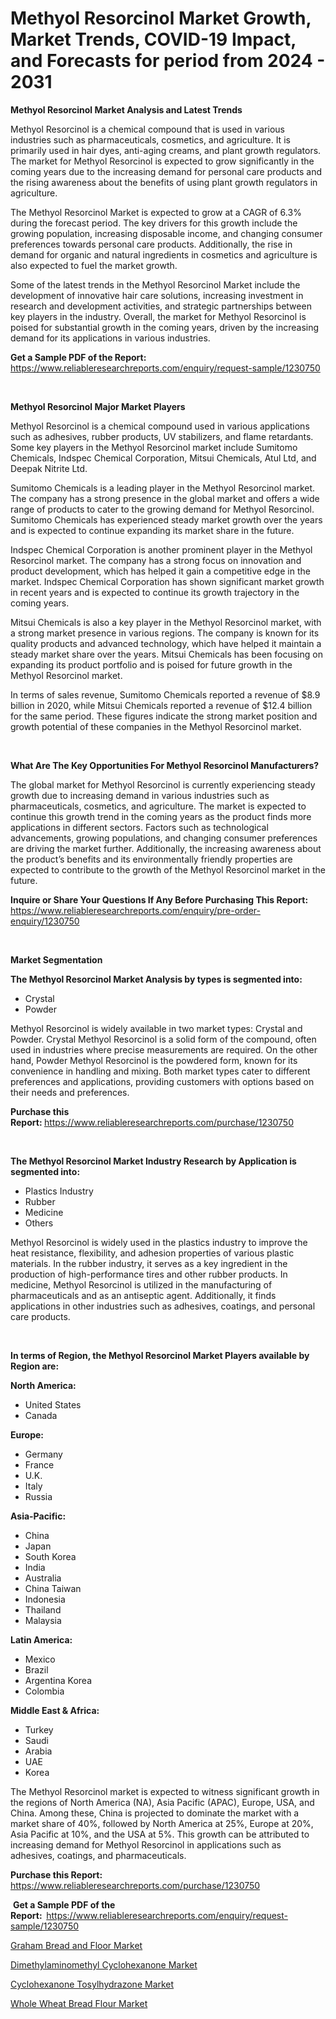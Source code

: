<p><h1>Methyol Resorcinol Market Growth, Market Trends, COVID-19 Impact, and Forecasts for period from 2024 - 2031</h1></p><p><strong>Methyol Resorcinol Market Analysis and Latest Trends</strong></p>
<p><p>Methyol Resorcinol is a chemical compound that is used in various industries such as pharmaceuticals, cosmetics, and agriculture. It is primarily used in hair dyes, anti-aging creams, and plant growth regulators. The market for Methyol Resorcinol is expected to grow significantly in the coming years due to the increasing demand for personal care products and the rising awareness about the benefits of using plant growth regulators in agriculture.</p><p>The Methyol Resorcinol Market is expected to grow at a CAGR of 6.3% during the forecast period. The key drivers for this growth include the growing population, increasing disposable income, and changing consumer preferences towards personal care products. Additionally, the rise in demand for organic and natural ingredients in cosmetics and agriculture is also expected to fuel the market growth.</p><p>Some of the latest trends in the Methyol Resorcinol Market include the development of innovative hair care solutions, increasing investment in research and development activities, and strategic partnerships between key players in the industry. Overall, the market for Methyol Resorcinol is poised for substantial growth in the coming years, driven by the increasing demand for its applications in various industries.</p></p>
<p><strong>Get a Sample PDF of the Report:&nbsp;</strong> <a href="https://www.reliableresearchreports.com/enquiry/request-sample/1230750">https://www.reliableresearchreports.com/enquiry/request-sample/1230750</a></p>
<p>&nbsp;</p>
<p><strong>Methyol Resorcinol Major Market Players</strong></p>
<p><p>Methyol Resorcinol is a chemical compound used in various applications such as adhesives, rubber products, UV stabilizers, and flame retardants. Some key players in the Methyol Resorcinol market include Sumitomo Chemicals, Indspec Chemical Corporation, Mitsui Chemicals, Atul Ltd, and Deepak Nitrite Ltd.</p><p>Sumitomo Chemicals is a leading player in the Methyol Resorcinol market. The company has a strong presence in the global market and offers a wide range of products to cater to the growing demand for Methyol Resorcinol. Sumitomo Chemicals has experienced steady market growth over the years and is expected to continue expanding its market share in the future.</p><p>Indspec Chemical Corporation is another prominent player in the Methyol Resorcinol market. The company has a strong focus on innovation and product development, which has helped it gain a competitive edge in the market. Indspec Chemical Corporation has shown significant market growth in recent years and is expected to continue its growth trajectory in the coming years.</p><p>Mitsui Chemicals is also a key player in the Methyol Resorcinol market, with a strong market presence in various regions. The company is known for its quality products and advanced technology, which have helped it maintain a steady market share over the years. Mitsui Chemicals has been focusing on expanding its product portfolio and is poised for future growth in the Methyol Resorcinol market.</p><p>In terms of sales revenue, Sumitomo Chemicals reported a revenue of $8.9 billion in 2020, while Mitsui Chemicals reported a revenue of $12.4 billion for the same period. These figures indicate the strong market position and growth potential of these companies in the Methyol Resorcinol market.</p></p>
<p>&nbsp;</p>
<p><strong>What Are The Key Opportunities For Methyol Resorcinol Manufacturers?</strong></p>
<p><p>The global market for Methyol Resorcinol is currently experiencing steady growth due to increasing demand in various industries such as pharmaceuticals, cosmetics, and agriculture. The market is expected to continue this growth trend in the coming years as the product finds more applications in different sectors. Factors such as technological advancements, growing populations, and changing consumer preferences are driving the market further. Additionally, the increasing awareness about the product’s benefits and its environmentally friendly properties are expected to contribute to the growth of the Methyol Resorcinol market in the future.</p></p>
<p><strong>Inquire or Share Your Questions If Any Before Purchasing This Report:</strong> <a href="https://www.reliableresearchreports.com/enquiry/pre-order-enquiry/1230750">https://www.reliableresearchreports.com/enquiry/pre-order-enquiry/1230750</a></p>
<p>&nbsp;</p>
<p><strong>Market Segmentation</strong></p>
<p><strong>The Methyol Resorcinol Market Analysis by types is segmented into:</strong></p>
<p><ul><li>Crystal</li><li>Powder</li></ul></p>
<p><p>Methyol Resorcinol is widely available in two market types: Crystal and Powder. Crystal Methyol Resorcinol is a solid form of the compound, often used in industries where precise measurements are required. On the other hand, Powder Methyol Resorcinol is the powdered form, known for its convenience in handling and mixing. Both market types cater to different preferences and applications, providing customers with options based on their needs and preferences.</p></p>
<p><strong>Purchase this Report:&nbsp;</strong><a href="https://www.reliableresearchreports.com/purchase/1230750">https://www.reliableresearchreports.com/purchase/1230750</a></p>
<p>&nbsp;</p>
<p><strong>The Methyol Resorcinol Market Industry Research by Application is segmented into:</strong></p>
<p><ul><li>Plastics Industry</li><li>Rubber</li><li>Medicine</li><li>Others</li></ul></p>
<p><p>Methyol Resorcinol is widely used in the plastics industry to improve the heat resistance, flexibility, and adhesion properties of various plastic materials. In the rubber industry, it serves as a key ingredient in the production of high-performance tires and other rubber products. In medicine, Methyol Resorcinol is utilized in the manufacturing of pharmaceuticals and as an antiseptic agent. Additionally, it finds applications in other industries such as adhesives, coatings, and personal care products.</p></p>
<p>&nbsp;</p>
<p><strong>In terms of Region, the Methyol Resorcinol Market Players available by Region are:</strong></p>
<p>
    <p> <strong> North America: </strong>
        <ul>
            <li>United States</li>
            <li>Canada</li>
        </ul>
        </p> 
    <p> <strong> Europe: </strong>
        <ul>
            <li>Germany</li>
            <li>France</li>
            <li>U.K.</li>
            <li>Italy</li>
            <li>Russia</li>
        </ul>
        </p> 
    <p> <strong> Asia-Pacific: </strong>
        <ul>
            <li>China</li>
            <li>Japan</li>
            <li>South Korea</li>
            <li>India</li>
            <li>Australia</li>
            <li>China Taiwan</li>
            <li>Indonesia</li>
            <li>Thailand</li>
            <li>Malaysia</li>
        </ul>
        </p> 
    <p> <strong> Latin America: </strong>
        <ul>
            <li>Mexico</li>
            <li>Brazil</li>
            <li>Argentina Korea</li>
            <li>Colombia</li>
        </ul>
        </p> 
    <p> <strong> Middle East & Africa: </strong>
        <ul>
            <li>Turkey</li>
            <li>Saudi</li>
            <li>Arabia</li>
            <li>UAE</li>
            <li>Korea</li>
        </ul>
    </p>
    </p>
<p><p>The Methyol Resorcinol market is expected to witness significant growth in the regions of North America (NA), Asia Pacific (APAC), Europe, USA, and China. Among these, China is projected to dominate the market with a market share of 40%, followed by North America at 25%, Europe at 20%, Asia Pacific at 10%, and the USA at 5%. This growth can be attributed to increasing demand for Methyol Resorcinol in applications such as adhesives, coatings, and pharmaceuticals.</p></p>
<p><strong>Purchase this Report: </strong><a href="https://www.reliableresearchreports.com/purchase/1230750">https://www.reliableresearchreports.com/purchase/1230750</a></p>
<p>&nbsp;<strong>Get a Sample PDF of the Report:&nbsp;&nbsp;</strong><a href="https://www.reliableresearchreports.com/enquiry/request-sample/1230750">https://www.reliableresearchreports.com/enquiry/request-sample/1230750</a></p>
<p><strong></strong></p>
<p><p><a href="https://issuu.com/reportprime-2/docs/graham-bread-and-floor-market-size-2030.pptx">Graham Bread and Floor Market</a></p><p><a href="https://github.com/eeaveuhhh/Market-Research-Report-List-1/blob/main/dimethylaminomethyl-cyclohexanone-market.md">Dimethylaminomethyl Cyclohexanone Market</a></p><p><a href="https://github.com/brentleyjimmiealvaradoz4l1rea/Market-Research-Report-List-1/blob/main/cyclohexanone-tosylhydrazone-market.md">Cyclohexanone Tosylhydrazone Market</a></p><p><a href="https://issuu.com/reportprime-2/docs/whole-wheat-bread-flour-market-size-2030.pptx">Whole Wheat Bread Flour Market</a></p></p>